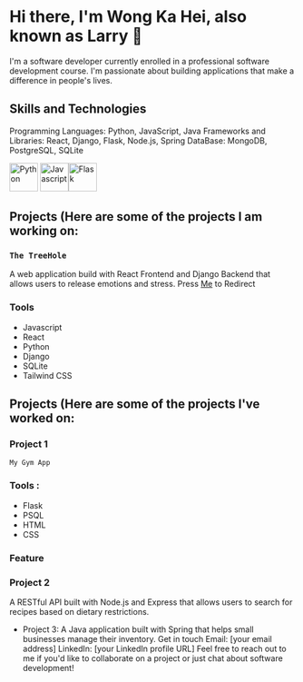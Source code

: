 # Hi there, I'm Wong Ka Hei, also known as Larry 👋
I'm a software developer currently enrolled in a professional software development course. I'm passionate about building applications that make a difference in people's lives.

## Skills and Technologies
Programming Languages: Python, JavaScript, Java
Frameworks and Libraries: React, Django, Flask, Node.js, Spring
DataBase: MongoDB, PostgreSQL, SQLite

<img src="https://img.icons8.com/color/48/000000/python.png" alt="Python" width="50" height="50">
<img src="https://user-images.githubusercontent.com/108957679/221861950-817a5628-a818-40fd-a2a4-58d361cc1b5a.png" alt=Javascript width="50" height="50"><img src="https://user-images.githubusercontent.com/108957679/221864279-fa907251-bad8-465a-b682-537dc92940dc.png" alt="Flask" width="50" height="50">



## Projects (Here are some of the projects I am working on:

### `The TreeHole`
A web application build with React Frontend and Django Backend that allows users to release emotions and stress. Press [Me](https://larrywongkahei.github.io/TheTreeHole/) to Redirect

### Tools
* Javascript
* React
* Python
* Django
* SQLite
* Tailwind CSS

## Projects (Here are some of the projects I've worked on:

### Project 1
`My Gym App`
### Tools :
* Flask
* PSQL
* HTML
* CSS

### Feature

### Project 2
A RESTful API built with Node.js and Express that allows users to search for recipes based on dietary restrictions.
* Project 3: A Java application built with Spring that helps small businesses manage their inventory.
Get in touch
Email: [your email address]
LinkedIn: [your LinkedIn profile URL]
Feel free to reach out to me if you'd like to collaborate on a project or just chat about software development!
<!--
**larrywongkahei/larrywongkahei** is a ✨ _special_ ✨ repository because its `README.md` (this file) appears on your GitHub profile.

Here are some ideas to get you started:

- 🔭 I’m currently working on ...
- 🌱 I’m currently learning ...
- 👯 I’m looking to collaborate on ...
- 🤔 I’m looking for help with ...
- 💬 Ask me about ...
- 📫 How to reach me: ...
- 😄 Pronouns: ...
- ⚡ Fun fact: ...
-->
